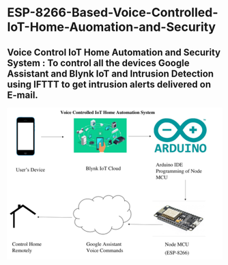 # ESP-8266-Based-Voice-Controlled-IoT-Home-Auomation-and-Security

## Voice Control IoT Home Automation and Security System : To control all the devices Google Assistant and Blynk IoT and Intrusion Detection using IFTTT to get intrusion alerts delivered on E-mail.

![flowchart](https://github.com/prabalmanhas/ESP-8266-Based-Voice-Controlled-IoT-Home-Auomation/blob/main/ReadMe%20Flowchart.jpg)
